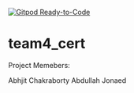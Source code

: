 [![Gitpod Ready-to-Code](https://img.shields.io/badge/Gitpod-Ready--to--Code-blue?logo=gitpod)](https://gitpod.io/#https://github.com/Alelia40/team4_cert) 

# team4_cert
Project Memebers: 

Abhjit Chakraborty
Abdullah Jonaed
